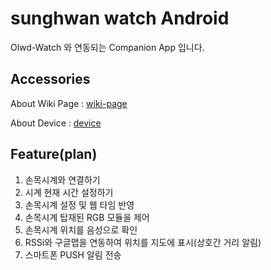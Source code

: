 # sunghwan watch Android

Olwd-Watch 와 연동되는 Companion App 입니다.   

## Accessories

About Wiki Page : [wiki-page](https://github.com/RuffaloLavoisier/OledWatch-Wiki)  

About Device : [device](https://github.com/RuffaloLavoisier/OledWatch-Device)

## Feature(plan)

1. 손목시계와 연결하기  
2. 시계 현재 시간 설정하기 
3. 손목시계 설정 및 웹 타임 반영  
4. 손목시계 탑재된 RGB 모듈을 제어
5. 손목시계 위치를 음성으로 확인
6. RSSi와 구글맵을 연동하여 위치를 지도에 표시(상호간 거리 알림)
7. 스마트폰 PUSH 알림 전송